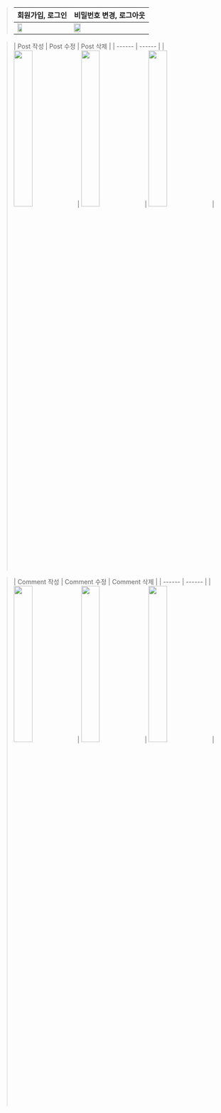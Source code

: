 

> | 회원가입, 로그인 | 비밀번호 변경, 로그아웃 |
  > | ------ | ------ |
  > | <img src = "https://user-images.githubusercontent.com/93528918/149973100-ddfa0a96-a185-4f45-adca-099324e02910.gif" width="30%" height="30%"> | <img src = "https://user-images.githubusercontent.com/93528918/149973108-d09de68c-e79c-4b02-b611-9e3067b8f7c2.gif" width="30%" height="30%"> |

> | Post 작성 | Post 수정 | Post 삭제 |
  > | ------ | ------ |
  > | <img src = "https://user-images.githubusercontent.com/93528918/149973113-4a7e6067-a68e-4391-a24a-71a3980e3138.gif" width="30%" height="30%"> | <img src = "https://user-images.githubusercontent.com/93528918/149973118-b2fa2665-c74b-4592-ab93-16c03cf4a266.gif" width="30%" height="30%"> | <img src = "https://user-images.githubusercontent.com/93528918/149973118-b2fa2665-c74b-4592-ab93-16c03cf4a266.gif" width="30%" height="30%"> |




> | Comment 작성 | Comment 수정 | Comment 삭제 |
  > | ------ | ------ |
  > | <img src = "https://user-images.githubusercontent.com/93528918/149973133-afd8b284-5d51-4189-a20a-1a7497fc69cf.gif" width="30%" height="30%"> | <img src = "https://user-images.githubusercontent.com/93528918/149973141-1a0fee61-ae80-4aad-872e-0804e0357ea1.gif" width="30%" height="30%"> | <img src = "https://user-images.githubusercontent.com/93528918/149973148-c95b473f-16f7-4988-ae25-ca379d0d24b4.gif" width="30%" height="30%"> |

